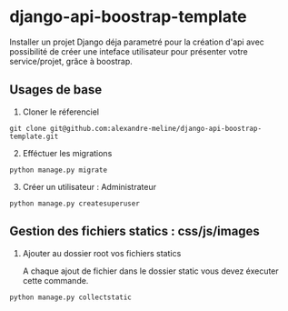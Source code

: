 
# django-api-boostrap-template

Installer un projet Django déja parametré pour la création d'api avec possibilité de créer une inteface utilisateur pour présenter votre service/projet, grâce à boostrap.




## Usages de base

1. Cloner le réferenciel
```
git clone git@github.com:alexandre-meline/django-api-boostrap-template.git
```
2. Efféctuer les migrations
```
python manage.py migrate
```
3. Créer un utilisateur : Administrateur
```
python manage.py createsuperuser
```
## Gestion des fichiers statics : css/js/images

1. Ajouter au dossier root vos fichiers statics

    A chaque ajout de fichier dans le dossier static
    vous devez éxecuter cette commande.
```
python manage.py collectstatic
```

